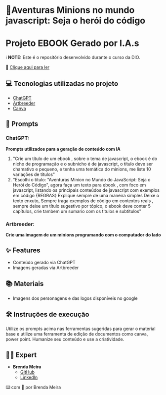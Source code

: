 # 💛Aventuras Minions no mundo javascript: Seja o herói do código
# Projeto EBOOK Gerado por I.A.s

ℹ️ **NOTE:** Este é o repositório desenvolvido durante o curso da DIO.

📕 [Clique aqui para ler](AventurasMinionnoMundodoJavaScript.pdf)

## 💻 Tecnologias utilizadas no projeto
- [ChatGPT](https://chatgpt.com/)
- [Artbreeder](https://www.artbreeder.com/create)
- [Canva](https://www.canva.com/)

## 🧠 Prompts

### ChatGPT:
**Prompts utilizados para a geração de conteúdo com IA**
1. "Crie um título de um ebook , sobre o tema de javascript, o ebook é do nicho de programação e o subnicho é de javascript, o título deve ser chamativo e pequeno, e tenha uma temática do minions, me liste 10 variações de títulos"
2. "Escolhi o título: "Aventuras Minion no Mundo do JavaScript: Seja o Herói do Código", agora faça um texto para ebook , com foco em javascript, listando os principais conteúdos de javascript com exemplos em código {REGRAS} Explique sempre de uma maneira simples Deixe o texto enxuto, Sempre traga exemplos de código em contextos reais , sempre deixe um título sugestivo por tópico, o ebook deve conter 5 capítulos, crie tambem um sumario com os titulos e subtitulos"

### Artbreeder:
**Crie uma imagem de um minions programando com o computador do lado**

## ✨ Features
- Conteúdo gerado via ChatGPT
- Imagens geradas via Artbreeder

## 📚 Materiais
- Imagens dos personagens e das logos disponíveis no google

## 🛠️ Instruções de execução
Utilize os prompts acima nas ferramentas sugeridas para gerar o material base e utilize uma ferramenta de edição de documentos como canva, power point.
Humanize seu conteúdo e use a criatividade.

## 👨‍💻 Expert
- **Brenda Meira**
  - [GitHub](https://github.com/meiraBre)
  - [LinkedIn](https://www.linkedin.com/in/meirabrenda540/)

⌨️ com 💖 por Brenda Meira

